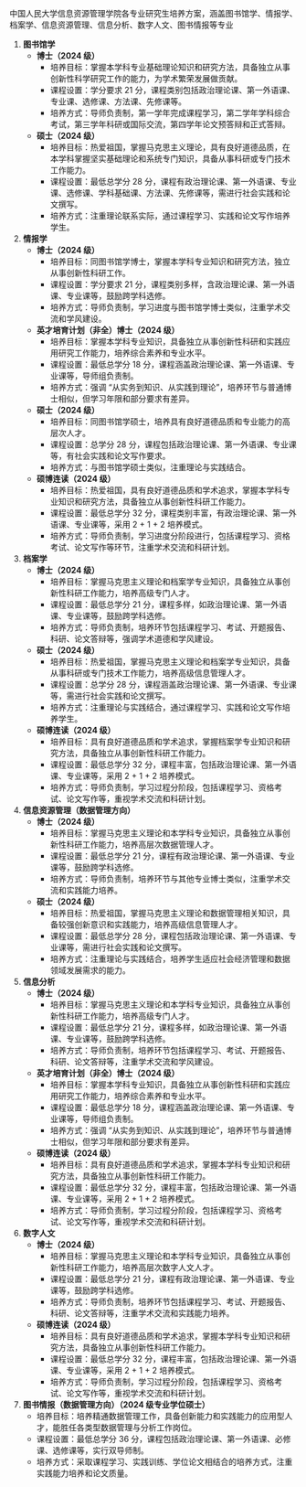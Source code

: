 中国人民大学信息资源管理学院各专业研究生培养方案，涵盖图书馆学、情报学、档案学、信息资源管理、信息分析、数字人文、图书情报等专业

1. **图书馆学**
    - **博士（2024 级）**
        - 培养目标：掌握本学科专业基础理论知识和研究方法，具备独立从事创新性科学研究工作的能力，为学术繁荣发展做贡献。
        - 课程设置：学分要求 21 分，课程类别包括政治理论课、第一外语课、专业课、选修课、方法课、先修课等。
        - 培养方式：导师负责制，第一学年完成课程学习，第二学年学科综合考试，第三学年科研或国际交流，第四学年论文预答辩和正式答辩。
    - **硕士（2024 级）**
        - 培养目标：热爱祖国，掌握马克思主义理论，具有良好道德品质，在本学科掌握坚实基础理论和系统专门知识，具备从事科研或专门技术工作能力。
        - 课程设置：最低总学分 28 分，课程有政治理论课、第一外语课、专业课、选修课、学科基础课、方法课、先修课等，需进行社会实践和论文撰写。
        - 培养方式：注重理论联系实际，通过课程学习、实践和论文写作培养学生。
2. **情报学**
    - **博士（2024 级）**
        - 培养目标：同图书馆学博士，掌握本学科专业知识和研究方法，独立从事创新性科研工作。
        - 课程设置：学分要求 21 分，课程类别多样，含政治理论课、第一外语课、专业课等，鼓励跨学科选修。
        - 培养方式：导师负责制，学习进度与图书馆学博士类似，注重学术交流和学风建设。
    - **英才培育计划（非全）博士（2024 级）**
        - 培养目标：掌握本学科专业知识，具备独立从事创新性科研和实践应用研究工作能力，培养综合素养和专业水平。
        - 课程设置：最低总学分 18 分，课程涵盖政治理论课、第一外语课、专业课等，导师组负责制。
        - 培养方式：强调 “从实务到知识、从实践到理论”，培养环节与普通博士相似，但学习年限和部分要求有差异。
    - **硕士（2024 级）**
        - 培养目标：同图书馆学硕士，培养具有良好道德品质和专业能力的高层次人才。
        - 课程设置：总学分 28 分，课程包括政治理论课、第一外语课、专业课等，有社会实践和论文写作要求。
        - 培养方式：与图书馆学硕士类似，注重理论与实践结合。
    - **硕博连读（2024 级）**
        - 培养目标：热爱祖国，具有良好道德品质和学术追求，掌握本学科专业知识和研究方法，具备独立从事创新性科研工作能力。
        - 课程设置：最低总学分 32 分，课程类别丰富，有政治理论课、第一外语课、专业课等，采用 2 + 1 + 2 培养模式。
        - 培养方式：导师负责制，学习进度分阶段进行，包括课程学习、资格考试、论文写作等环节，注重学术交流和科研计划。
3. **档案学**
    - **博士（2024 级）**
        - 培养目标：掌握马克思主义理论和档案学专业知识，具备独立从事创新性科研工作能力，培养高级专门人才。
        - 课程设置：最低总学分 21 分，课程多样，如政治理论课、第一外语课、专业课等，鼓励跨学科选修。
        - 培养方式：导师负责制，培养环节包括课程学习、考试、开题报告、科研、论文答辩等，强调学术道德和学风建设。
    - **硕士（2024 级）**
        - 培养目标：热爱祖国，掌握马克思主义理论和档案学专业知识，具备从事科研或专门技术工作能力，培养高级信息管理人才。
        - 课程设置：总学分 28 分，课程涵盖政治理论课、第一外语课、专业课等，需进行社会实践和论文撰写。
        - 培养方式：注重理论与实践结合，通过课程学习、实践和论文写作培养学生。
    - **硕博连读（2024 级）**
        - 培养目标：具有良好道德品质和学术追求，掌握档案学专业知识和研究方法，具备独立从事创新性科研工作能力。
        - 课程设置：最低总学分 32 分，课程丰富，包括政治理论课、第一外语课、专业课等，采用 2 + 1 + 2 培养模式。
        - 培养方式：导师负责制，学习过程分阶段，包括课程学习、资格考试、论文写作等，重视学术交流和科研计划。
4. **信息资源管理（数据管理方向）**
    - **博士（2024 级）**
        - 培养目标：掌握马克思主义理论和本学科专业知识，具备独立从事创新性科研工作能力，培养高层次数据管理人才。
        - 课程设置：最低总学分 21 分，课程有政治理论课、第一外语课、专业课等，鼓励跨学科选修。
        - 培养方式：导师负责制，培养环节与其他专业博士类似，注重学术交流和实践能力培养。
    - **硕士（2024 级）**
        - 培养目标：热爱祖国，掌握马克思主义理论和数据管理相关知识，具备较强创新意识和实践能力，培养高级信息管理人才。
        - 课程设置：最低总学分 28 分，课程包括政治理论课、第一外语课、专业课等，需进行社会实践和论文撰写。
        - 培养方式：注重理论与实践结合，培养学生适应社会经济管理和数据领域发展需求的能力。
5. **信息分析**
    - **博士（2024 级）**
        - 培养目标：掌握马克思主义理论和本学科专业知识，具备独立从事创新性科研工作能力，培养高级专门人才。
        - 课程设置：最低总学分 21 分，课程多样，如政治理论课、第一外语课、专业课等，鼓励跨学科选修。
        - 培养方式：导师负责制，培养环节包括课程学习、考试、开题报告、科研、论文答辩等，注重学术交流和学风建设。
    - **英才培育计划（非全）博士（2024 级）**
        - 培养目标：掌握本学科专业知识，具备独立从事创新性科研和实践应用研究工作能力，培养综合素养和专业水平。
        - 课程设置：最低总学分 18 分，课程涵盖政治理论课、第一外语课、专业课等，导师组负责制。
        - 培养方式：强调 “从实务到知识、从实践到理论”，培养环节与普通博士相似，但学习年限和部分要求有差异。
    - **硕博连读（2024 级）**
        - 培养目标：具有良好道德品质和学术追求，掌握本学科专业知识和研究方法，具备独立从事创新性科研工作能力。
        - 课程设置：最低总学分 32 分，课程丰富，包括政治理论课、第一外语课、专业课等，采用 2 + 1 + 2 培养模式。
        - 培养方式：导师负责制，学习过程分阶段，包括课程学习、资格考试、论文写作等，重视学术交流和科研计划。
6. **数字人文**
    - **博士（2024 级）**
        - 培养目标：掌握马克思主义理论和本学科专业知识，具备独立从事创新性科研工作能力，培养高层次数字人文人才。
        - 课程设置：最低总学分 21 分，课程有政治理论课、第一外语课、专业课等，鼓励跨学科选修。
        - 培养方式：导师负责制，培养环节包括课程学习、考试、开题报告、科研、论文答辩等，注重学术交流和实践能力培养。
    - **硕博连读（2024 级）**
        - 培养目标：具有良好道德品质和学术追求，掌握本学科专业知识和研究方法，具备独立从事创新性科研工作能力。
        - 课程设置：最低总学分 32 分，课程丰富，包括政治理论课、第一外语课、专业课等，采用 2 + 1 + 2 培养模式。
        - 培养方式：导师负责制，学习过程分阶段，包括课程学习、资格考试、论文写作等，重视学术交流和科研计划。
7. **图书情报（数据管理方向）（2024 级专业学位硕士）**
    - 培养目标：培养精通数据管理工作，具备创新能力和实践能力的应用型人才，能胜任各类型数据管理与分析工作岗位。
    - 课程设置：最低总学分 36 分，课程包括政治理论课、第一外语课、必修课、选修课等，实行双导师制。
    - 培养方式：采取课程学习、实践训练、学位论文相结合的培养方式，注重实践能力培养和论文质量。
